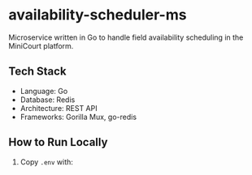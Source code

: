 # availability-scheduler-ms

Microservice written in Go to handle field availability scheduling in the MiniCourt platform.

## Tech Stack

- Language: Go
- Database: Redis
- Architecture: REST API
- Frameworks: Gorilla Mux, go-redis

## How to Run Locally

1. Copy `.env` with:

